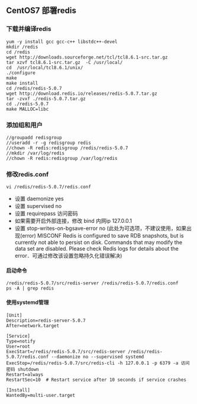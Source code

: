 ## CentOS7 部署redis
### 下载并编译redis
    yum -y install gcc gcc-c++ libstdc++-devel
    mkdir /redis
    cd /redis
    wget http://downloads.sourceforge.net/tcl/tcl8.6.1-src.tar.gz
    tar xzvf tcl8.6.1-src.tar.gz  -C /usr/local/
    cd  /usr/local/tcl8.6.1/unix/
    ./configure
    make
    make install
    cd /redis/redis-5.0.7
    wget http://download.redis.io/releases/redis-5.0.7.tar.gz
    tar -zvxf ./redis-5.0.7.tar.gz
    cd ./redis-5.0.7
    make MALLOC=libc
### 添加组和用户
    //groupadd redisgroup
    //useradd -r -g redisgroup redis
    //chown -R redis:redisgroup /redis/redis-5.0.7
    //mkdir /var/log/redis
    //chown -R redis:redisgroup /var/log/redis
### 修改redis.conf
    vi /redis/redis-5.0.7/redis.conf
- 设置 daemonize yes
- 设置 supervised no
- 设置 requirepass 访问密码
- 如果需要开启外部连接，修改 bind 内网ip 127.0.0.1
- 设置 stop-writes-on-bgsave-error no (此处为可选项，不建议使用，如果出现(error) MISCONF Redis is configured to save RDB snapshots, but is currently not able to persist on disk. Commands that may modify the data set are disabled. Please check Redis logs for details about the error．可通过修改该设置忽略持久化错误解决)
#### 启动命令
    /redis/redis-5.0.7/src/redis-server /redis/redis-5.0.7/redis.conf
    ps -A | grep redis
#### 使用systemd管理
    [Unit]
    Description=redis-server-5.0.7
    After=network.target

    [Service]    
    Type=notify
    User=root
    ExecStart=/redis/redis-5.0.7/src/redis-server /redis/redis-5.0.7/redis.conf --daemonize no --supervised systemd
    ExecStop=/redis/redis-5.0.7/src/redis-cli -h 127.0.0.1 -p 6379 -a 访问密码 shutdown
    Restart=always
    RestartSec=10  # Restart service after 10 seconds if service crashes

    [Install]
    WantedBy=multi-user.target